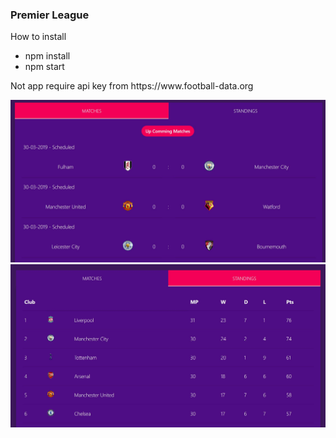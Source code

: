 <h3>Premier League</h3>

<p>How to install</p>
<ul>
<li>npm install</li>
<li>npm start</li>
</ul>

<p>Not app require api key from https://www.football-data.org</p>

![alt text](https://github.com/moElhaj/javascript-premier-league/blob/master/readme/matches.JPG)
![alt text](https://github.com/moElhaj/javascript-premier-league/blob/master/readme/standings.JPG)
